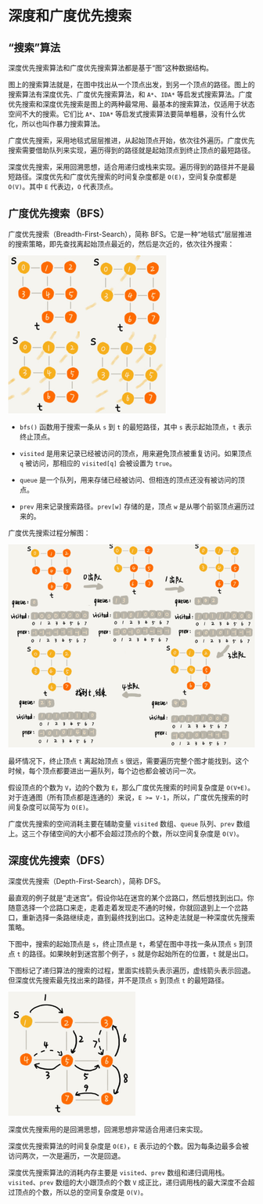 # 深度和广度优先搜索

## “搜索”算法

深度优先搜索算法和广度优先搜索算法都是基于“图”这种数据结构。

图上的搜索算法就是，在图中找出从一个顶点出发，到另一个顶点的路径。图上的搜索算法有深度优先、广度优先搜索算法，和 `A*`、`IDA*` 等启发式搜索算法。广度优先搜索和深度优先搜索是图上的两种最常用、最基本的搜索算法，仅适用于状态空间不大的搜索。它们比 `A*`、`IDA*`  等启发式搜索算法要简单粗暴，没有什么优化，所以也叫作暴力搜索算法。

广度优先搜索，采用地毯式层层推进，从起始顶点开始，依次往外遍历。广度优先搜索需要借助队列来实现，遍历得到的路径就是起始顶点到终止顶点的最短路径。

深度优先搜索，采用回溯思想，适合用递归或栈来实现。遍历得到的路径并不是最短路径。深度优先和广度优先搜索的时间复杂度都是 `O(E)`，空间复杂度都是 `O(V)`。其中 `E` 代表边，`O` 代表顶点。

## 广度优先搜索（BFS）

广度优先搜索（Breadth-First-Search），简称 BFS。它是一种“地毯式”层层推进的搜索策略，即先查找离起始顶点最近的，然后是次近的，依次往外搜索：

![](./img/bfs.png)

- `bfs()` 函数用于搜索一条从 `s` 到 `t` 的最短路径，其中 `s` 表示起始顶点，`t` 表示终止顶点。

- `visited` 是用来记录已经被访问的顶点，用来避免顶点被重复访问。如果顶点 `q` 被访问，那相应的 `visited[q]` 会被设置为 `true`。
- `queue` 是一个队列，用来存储已经被访问、但相连的顶点还没有被访问的顶点。
- `prev` 用来记录搜索路径。`prev[w]` 存储的是，顶点 `w` 是从哪个前驱顶点遍历过来的。

广度优先搜索过程分解图：

![](./img/bfs_2.png)

最坏情况下，终止顶点 `t` 离起始顶点 `s` 很远，需要遍历完整个图才能找到。这个时候，每个顶点都要进出一遍队列，每个边也都会被访问一次。

假设顶点的个数为 `V`，边的个数为 `E`，那么广度优先搜索的时间复杂度是 `O(V+E)`。对于连通图（所有顶点都是连通的）来说，`E >= V-1`，所以，广度优先搜索的时间复杂度可以简写为 `O(E)`。

广度优先搜索的空间消耗主要在辅助变量 `visited` 数组、`queue` 队列、`prev` 数组上。这三个存储空间的大小都不会超过顶点的个数，所以空间复杂度是 `O(V)`。

## 深度优先搜索（DFS）

深度优先搜索（Depth-First-Search），简称 DFS。

最直观的例子就是“走迷宫”。假设你站在迷宫的某个岔路口，然后想找到出口。你随意选择一个岔路口来走，走着走着发现走不通的时候，你就回退到上一个岔路口，重新选择一条路继续走，直到最终找到出口。这种走法就是一种深度优先搜索策略。

下图中，搜索的起始顶点是 `s`，终止顶点是 `t`，希望在图中寻找一条从顶点 `s` 到顶点 `t` 的路径。如果映射到迷宫那个例子，`s` 就是你起始所在的位置，`t` 就是出口。

下图标记了递归算法的搜索的过程，里面实线箭头表示遍历，虚线箭头表示回退。但深度优先搜索最先找出来的路径，并不是顶点 `s` 到顶点 `t` 的最短路径。

![](./img/dfs.png)

深度优先搜索用的是回溯思想，回溯思想非常适合用递归来实现。

深度优先搜索算法的时间复杂度是 `O(E)`，`E` 表示边的个数。因为每条边最多会被访问两次，一次是遍历，一次是回退。

深度优先搜索算法的消耗内存主要是 `visited`、`prev` 数组和递归调用栈。`visited`、`prev` 数组的大小跟顶点的个数 `V` 成正比，递归调用栈的最大深度不会超过顶点的个数，所以总的空间复杂度是 `O(V)`。











